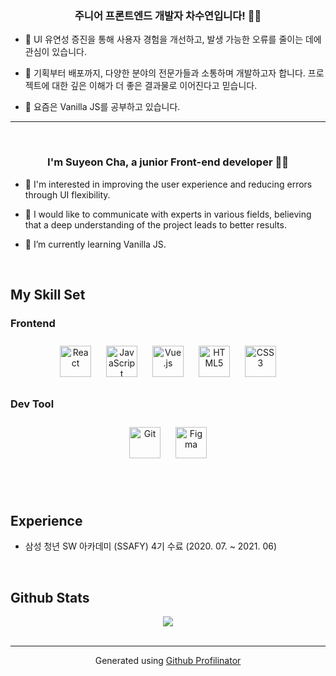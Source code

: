 ### <div align="center">주니어 프론트엔드 개발자 차수연입니다! 👩‍💻</div>  
  

- 💫 UI 유연성 증진을 통해 사용자 경험을 개선하고, 발생 가능한 오류를 줄이는 데에 관심이 있습니다.  
  

- 💌 기획부터 배포까지, 다양한 분야의 전문가들과 소통하며 개발하고자 합니다. 프로젝트에 대한 깊은 이해가 더 좋은 결과물로 이어진다고 믿습니다.  
  

- 🌱 요즘은 Vanilla JS를 공부하고 있습니다.  
  

---  
  

<br/>  

### <div align="center">I'm Suyeon Cha, a junior Front-end developer 👩‍💻</div>  
  

- 💫 I'm interested in improving the user experience and reducing errors through UI flexibility.  
  

- 💌 I would like to communicate with experts in various fields, believing that a deep understanding of the project leads to better results.  
  

- 🌱 I’m currently learning Vanilla JS.  
  

<br/>  


## My Skill Set  
<table><tr>



### Frontend  
<div align="center">  
<img style="margin: 10px" src="https://profilinator.rishav.dev/skills-assets/react-original-wordmark.svg" alt="React" height="50" />  
<img style="margin: 10px" src="https://profilinator.rishav.dev/skills-assets/javascript-original.svg" alt="JavaScript" height="50" />  
<img style="margin: 10px" src="https://profilinator.rishav.dev/skills-assets/vuejs-original-wordmark.svg" alt="Vue.js" height="50" />  
<img style="margin: 10px" src="https://profilinator.rishav.dev/skills-assets/html5-original-wordmark.svg" alt="HTML5" height="50" />  
<img style="margin: 10px" src="https://profilinator.rishav.dev/skills-assets/css3-original-wordmark.svg" alt="CSS3" height="50" />  
</div>



### Dev Tool  
<div align="center">  
<img style="margin: 10px" src="https://profilinator.rishav.dev/skills-assets/git-scm-icon.svg" alt="Git" height="50" />  
<img style="margin: 10px" src="https://profilinator.rishav.dev/skills-assets/figma-icon.svg" alt="Figma" height="50" />  
</div></tr></table>  

<br/>  


## Experience  
- 삼성 청년 SW 아카데미 (SSAFY) 4기 수료 (2020. 07. ~ 2021. 06)  
  

<br/>  


## Github Stats  
<div align="center"><img src="https://github-readme-stats.vercel.app/api?username=pepprbell&show_icons=true&count_private=true&hide_border=true" align="center" /></div>
<br />

----
<div align="center">Generated using <a href="https://profilinator.rishav.dev/" target="_blank">Github Profilinator</a></div>

